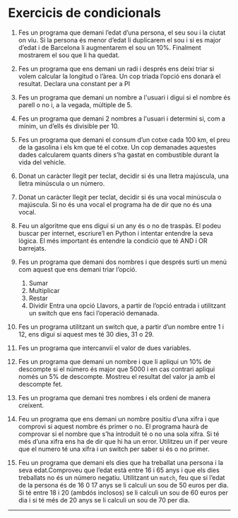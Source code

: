 # Exercicis de condicionals

1. Fes un programa que demani l’edat d’una persona, el seu sou i la ciutat on viu. Si la persona és menor d’edat li duplicarem el sou i si es major d’edat i de Barcelona li augmentarem el sou un 10%. Finalment mostrarem el sou que li ha quedat.

2. Fes un programa que ens demani un radi i després ens deixi triar si volem calcular la longitud o l’àrea. Un cop triada l’opció ens donarà el resultat. Declara una constant per a PI

3. Fes un programa que demani un nombre a l'usuari i digui si el nombre és parell o no i, a la vegada, múltiple de 5.

4. Fes un programa que demani 2 nombres a l'usuari i determini si, com a mínim, un d’ells és divisible per 10.

5. Fes un programa que demani el consum d’un cotxe cada 100 km, el preu de la gasolina i els km que té el cotxe. Un cop demanades aquestes dades calcularem quants diners s’ha gastat en combustible durant la vida del vehicle.

6. Donat un caràcter llegit per teclat, decidir si és una lletra majúscula, una lletra minúscula o un número.

7. Donat un caràcter llegit per teclat, decidir si és una vocal minúscula o majúscula. Si no és una vocal el programa ha de dir que no és una vocal.

8. Feu un algoritme que ens digui si un any és o no de traspàs. El podeu buscar per internet, escriure’l en Python i intentar entendre la seva lògica. El més important és entendre la condició que té AND i OR barrejats.

9. Fes un programa que demani dos nombres i que després surti un menú com aquest que ens demani triar l’opció.
   1. Sumar
   2. Multiplicar
   3. Restar
   4. Dividir
    Entra una opció
Llavors, a partir de l’opció entrada i utilitzant un switch que ens faci l’operació demanada.

10. Fes un programa utilitzant un switch que, a partir d’un nombre entre 1 i 12, ens digui si aquest mes té 30 dies, 31 o 29.

11. Fes un programa que intercanviï el valor de dues variables.

12. Fes un programa que demani un nombre i que li apliqui un 10% de descompte si el número és major que 5000 i en cas contrari apliqui només un 5% de descompte. Mostreu 
el resultat del valor ja amb el descompte fet.

13. Fes un programa que demani tres nombres i els ordeni de manera creixent.

14. Feu un programa que ens demani un nombre positiu d’una xifra i que comprovi si aquest nombre és primer o no. El programa haurà de comprovar si el nombre que s’ha
introduït té o no una sola xifra. Si té més d’una xifra ens ha de dir que hi ha un error. Utilitzeu un if per veure que el numero té una xifra i un switch per saber si és o no primer.

15. Feu un programa que demani els dies que ha treballat una persona i la seva edat.Comproveu que l’edat està entre 16 i 65 anys i que els dies treballats no és un número negatiu. Utilitzant un `match`, feu que si l’edat de la persona és de 16 0 17 anys se li calculi un sou de 50 euros per dia. Si té entre 18 i 20 (ambdós inclosos) se li calculi un sou de 60 euros per dia i si té més de 20 anys se li calculi un sou de 70 per dia.

***
